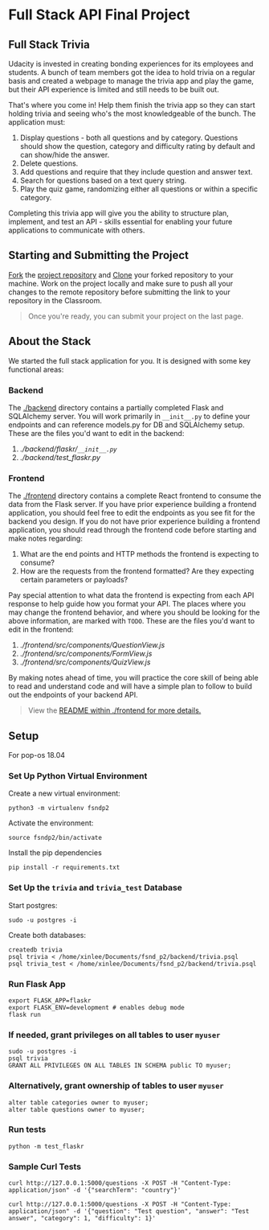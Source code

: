 # Full Stack API Final Project


## Full Stack Trivia

Udacity is invested in creating bonding experiences for its employees and students. A bunch of team members got the idea to hold trivia on a regular basis and created a webpage to manage the trivia app and play the game, but their API experience is limited and still needs to be built out.

That's where you come in! Help them finish the trivia app so they can start holding trivia and seeing who's the most knowledgeable of the bunch. The application must:

1. Display questions - both all questions and by category. Questions should show the question, category and difficulty rating by default and can show/hide the answer.
2. Delete questions.
3. Add questions and require that they include question and answer text.
4. Search for questions based on a text query string.
5. Play the quiz game, randomizing either all questions or within a specific category.

Completing this trivia app will give you the ability to structure plan, implement, and test an API - skills essential for enabling your future applications to communicate with others.

## Starting and Submitting the Project

[Fork](https://help.github.com/en/articles/fork-a-repo) the [project repository](https://github.com/udacity/FSND/blob/master/projects/02_trivia_api/starter) and [Clone](https://help.github.com/en/articles/cloning-a-repository) your forked repository to your machine. Work on the project locally and make sure to push all your changes to the remote repository before submitting the link to your repository in the Classroom.
>Once you're ready, you can submit your project on the last page.

## About the Stack

We started the full stack application for you. It is designed with some key functional areas:

### Backend
The [./backend](https://github.com/udacity/FSND/blob/master/projects/02_trivia_api/starter/backend/README.md) directory contains a partially completed Flask and SQLAlchemy server. You will work primarily in `__init__.py` to define your endpoints and can reference models.py for DB and SQLAlchemy setup. These are the files you'd want to edit in the backend:

1. *./backend/flaskr/`__init__.py`*
2. *./backend/test_flaskr.py*


### Frontend

The [./frontend](https://github.com/udacity/FSND/blob/master/projects/02_trivia_api/starter/frontend/README.md) directory contains a complete React frontend to consume the data from the Flask server. If you have prior experience building a frontend application, you should feel free to edit the endpoints as you see fit for the backend you design. If you do not have prior experience building a frontend application, you should read through the frontend code before starting and make notes regarding:

1. What are the end points and HTTP methods the frontend is expecting to consume?
2. How are the requests from the frontend formatted? Are they expecting certain parameters or payloads? 

Pay special attention to what data the frontend is expecting from each API response to help guide how you format your API. The places where you may change the frontend behavior, and where you should be looking for the above information, are marked with `TODO`. These are the files you'd want to edit in the frontend:

1. *./frontend/src/components/QuestionView.js*
2. *./frontend/src/components/FormView.js*
3. *./frontend/src/components/QuizView.js*


By making notes ahead of time, you will practice the core skill of being able to read and understand code and will have a simple plan to follow to build out the endpoints of your backend API. 



>View the [README within ./frontend for more details.](./frontend/README.md)

## Setup

For pop-os 18.04

### Set Up Python Virtual Environment

Create a new virtual environment:
```
python3 -m virtualenv fsndp2
```

Activate the environment:
```
source fsndp2/bin/activate
```

Install the pip dependencies
```
pip install -r requirements.txt
```

### Set Up the `trivia` and `trivia_test` Database

Start postgres:
```
sudo -u postgres -i
```

Create both databases:
```
createdb trivia
psql trivia < /home/xinlee/Documents/fsnd_p2/backend/trivia.psql
psql trivia_test < /home/xinlee/Documents/fsnd_p2/backend/trivia.psql
```

### Run Flask App

```
export FLASK_APP=flaskr
export FLASK_ENV=development # enables debug mode
flask run
```

### If needed, grant privileges on all tables to user `myuser`
```
sudo -u postgres -i
psql trivia
GRANT ALL PRIVILEGES ON ALL TABLES IN SCHEMA public TO myuser;
```

### Alternatively, grant ownership of tables to user `myuser`
```
alter table categories owner to myuser;
alter table questions owner to myuser;
```

### Run tests

```
python -m test_flaskr
```


### Sample Curl Tests

```
curl http://127.0.0.1:5000/questions -X POST -H "Content-Type: application/json" -d '{"searchTerm": "country"}'
```

```
curl http://127.0.0.1:5000/questions -X POST -H "Content-Type: application/json" -d '{"question": "Test question", "answer": "Test answer", "category": 1, "difficulty": 1}'
```